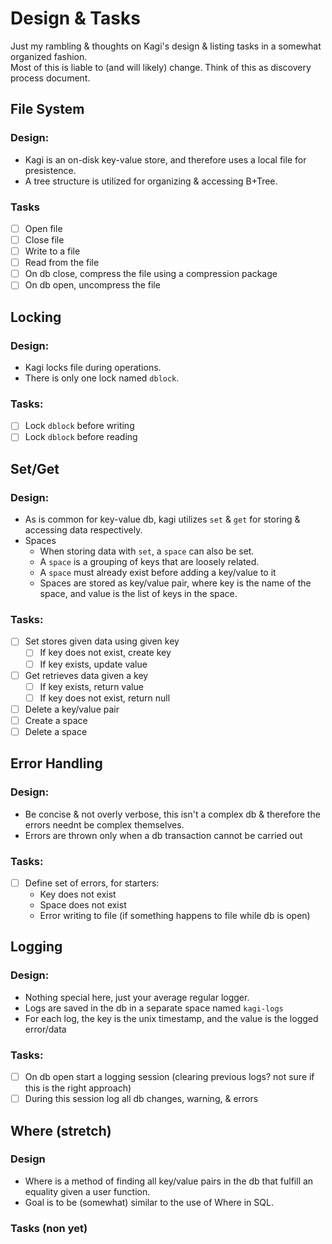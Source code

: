 # Design & Tasks
Just my rambling & thoughts on Kagi's design & listing tasks in a somewhat organized fashion.  
Most of this is liable to (and will likely) change. Think of this as discovery process document.  
## File System
### Design:
- Kagi is an on-disk key-value store, and therefore uses a local file for presistence.  
- A tree structure is utilized for organizing & accessing B+Tree.

### Tasks
- [ ] Open file  
- [ ] Close file  
- [ ] Write to a file  
- [ ] Read from the file  
- [ ] On db close, compress the file using a compression package  
- [ ] On db open, uncompress the file

## Locking
### Design:
- Kagi locks file during operations.
- There is only one lock named `dblock`.
### Tasks:
- [ ] Lock `dblock` before writing  
- [ ] Lock `dblock` before reading

## Set/Get
### Design:
- As is common for key-value db, kagi utilizes `set` & `get` for storing & accessing data respectively.
- Spaces
  * When storing data with `set`, a `space` can also be set.
  * A `space` is a grouping of keys that are loosely related.
  * A `space` must already exist before adding a key/value to it
  * Spaces are stored as key/value pair, where key is the name of the space, and value is the list of keys in the space.
### Tasks:
- [ ] Set stores given data using given key  
  - [ ] If key does not exist, create key  
  - [ ] If key exists, update value  
- [ ] Get retrieves data given a key  
  - [ ] If key exists, return value  
  - [ ] If key does not exist, return null  
- [ ] Delete a key/value pair  
- [ ] Create a space  
- [ ] Delete a space  

## Error Handling
### Design:
- Be concise & not overly verbose, this isn't a complex db & therefore the errors neednt be complex themselves.
- Errors are thrown only when a db transaction cannot be carried out
### Tasks:
- [ ] Define set of errors, for starters:
  - Key does not exist
  - Space does not exist
  - Error writing to file (if something happens to file while db is open)

## Logging
### Design:
- Nothing special here, just your average regular logger.
- Logs are saved in the db in a separate space named `kagi-logs`
- For each log, the key is the unix timestamp, and the value is the logged error/data
### Tasks:
- [ ] On db open start a logging session (clearing previous logs? not sure if this is the right approach)  
- [ ] During this session log all db changes, warning, & errors

## Where (stretch)
### Design
- Where is a method of finding all key/value pairs in the db that fulfill an equality given a user function.
- Goal is to be (somewhat) similar to the use of Where in SQL.
### Tasks (non yet)
